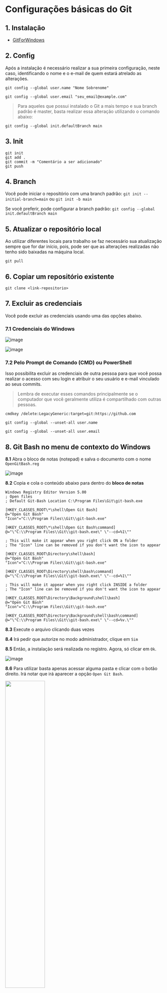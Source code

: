 # Configurações básicas do Git

## 1. Instalação
- [GitForWindows](https://gitforwindows.org/)

## 2. Config
Após a instalação é necessário realizar a sua primeira configuração, neste caso, identificando o nome e o e-mail de quem estará atrelado as alterações.
```
git config --global user.name "Nome Sobrenome"
```
```
git config --global user.email "seu_email@example.com"
```

> Para aqueles que possui instalado o Git a mais tempo e sua branch padrão é master, basta realizar essa alteração utilizando o comando abaixo:
```
git config --global init.defaultBranch main
```

## 3. Init
```
git init
git add . 
git commit -m "Comentário a ser adicionado"
git push
```

## 4. Branch
Você pode iniciar o repositório com uma branch padrão:
`git init --initial-branch=main` ou `git init -b main`

Se você preferir, pode configurar a branch padrão:
`git config --global init.defaultBranch main`


## 5. Atualizar o repositório local
Ao utilizar diferentes locais para trabalho se faz necessário sua atualização sempre que for dar início, pois, pode ser que as alterações realizadas não tenho sido baixadas na máquina local.
```
git pull
```

## 6. Copiar um repositório existente
```
git clone <link-repositorio>
```

## 7. Excluir as credenciais
Você pode excluir as credenciais usando uma das opções abaixo.

### 7.1 Credenciais do Windows

![image](https://github.com/user-attachments/assets/6ce5396a-5545-44d5-ad9b-2654a6e3447e)

![image](https://github.com/user-attachments/assets/16660faf-4b3e-4acd-8b42-46e1203d46e4)

### 7.2 Pelo Prompt de Comando (CMD) ou PowerShell

Isso possibilita excluir as credenciais de outra pessoa para que você possa realizar o acesso com seu login e atribuir o seu usuário e e-mail vinculado ao seus commits.

> Lembra de executar esses comandos principalmente se o computador que você geralmente utiliza é compartilhado com outras pessoas.

```
cmdkey /delete:LegacyGeneric:target=git:https://github.com
```
```
git config --global --unset-all user.name
```
```
git config --global --unset-all user.email
```

## 8. Git Bash no menu de contexto do Windows

**8.1** Abra o bloco de notas (notepad) e salva o documento com o nome `OpenGitBash.reg`

![image](https://github.com/user-attachments/assets/9c6e9b17-cd6e-44b9-9050-ae3f5e7fb520)

**8.2** Copia e cola o conteúdo abaixo para dentro do **bloco de notas**

```
Windows Registry Editor Version 5.00
; Open files
; Default Git-Bash Location C:\Program Files\Git\git-bash.exe

[HKEY_CLASSES_ROOT\*\shell\Open Git Bash]
@="Open Git Bash"
"Icon"="C:\\Program Files\\Git\\git-bash.exe"

[HKEY_CLASSES_ROOT\*\shell\Open Git Bash\command]
@="\"C:\\Program Files\\Git\\git-bash.exe\" \"--cd=%1\""

; This will make it appear when you right click ON a folder
; The "Icon" line can be removed if you don't want the icon to appear

[HKEY_CLASSES_ROOT\Directory\shell\bash]
@="Open Git Bash"
"Icon"="C:\\Program Files\\Git\\git-bash.exe"

[HKEY_CLASSES_ROOT\Directory\shell\bash\command]
@="\"C:\\Program Files\\Git\\git-bash.exe\" \"--cd=%1\""

; This will make it appear when you right click INSIDE a folder
; The "Icon" line can be removed if you don't want the icon to appear

[HKEY_CLASSES_ROOT\Directory\Background\shell\bash]
@="Open Git Bash"
"Icon"="C:\\Program Files\\Git\\git-bash.exe"

[HKEY_CLASSES_ROOT\Directory\Background\shell\bash\command]
@="\"C:\\Program Files\\Git\\git-bash.exe\" \"--cd=%v.\""
```

**8.3** Execute o arquivo clicando duas vezes

**8.4** Irá pedir que autorize no modo administrador, clique em `Sim`
   
<!-- ![image](https://github.com/user-attachments/assets/e2dbc61c-9377-41fb-a398-009bcd5bc8d2) -->

**8.5** Então, a instalação será realizada no registro. Agora, só clicar em `Ok`.
   
<!-- ![image](https://github.com/user-attachments/assets/7d314577-26bb-44ea-878f-2d315ebb47c6) -->
![image](https://github.com/user-attachments/assets/7d314577-26bb-44ea-878f-2d315ebb47c6)

**8.6** Para utilizar basta apenas acessar alguma pasta e clicar com o botão direito. Irá notar que irá aparecer a opção `Open Git Bash`. 

<div align="left">
  <img src="https://github.com/user-attachments/assets/d0c36ce4-09f5-4059-a5e7-8a385440f776" width="50%" />
</div>

> Nota que estou utilizando o Windows 11.


